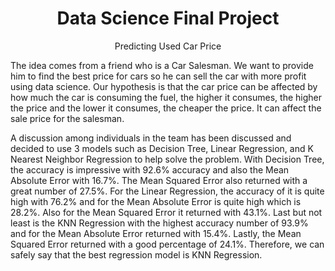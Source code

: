 <h1 align="center">
Data Science Final Project
</h1>


<p align="center">
Predicting Used Car Price
</p>

The idea comes from a friend who is a Car Salesman. We want to provide him to find the best price for cars so he can sell the car with more profit using data science. Our hypothesis is that the car price can be affected by how much the car is consuming the fuel, the higher it consumes, the higher the price and the lower it consumes, the cheaper the price. It can affect the sale price for the salesman.

A discussion among individuals in the team has been discussed and decided to use 3 models such as Decision Tree, Linear Regression, and K Nearest Neighbor Regression to help solve the problem. With Decision Tree, the accuracy is impressive with 92.6% accuracy and also the Mean Absolute Error with 16.7%. The Mean Squared Error also returned with a great number of 27.5%. For the Linear Regression, the accuracy of it is quite high with 76.2% and for the Mean Absolute Error is quite high which is 28.2%. Also for the Mean Squared Error it returned with 43.1%. Last but not least is the KNN Regression with the highest accuracy number of 93.9% and for the Mean Absolute Error returned with 15.4%. Lastly, the Mean Squared Error returned with a good percentage of 24.1%. Therefore, we can safely say that the best regression model is KNN Regression.

